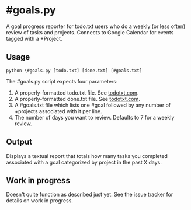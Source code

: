 # #goals.py

A goal progress reporter for todo.txt users who do a weekly (or less often) review of tasks and projects. Connects to Google Calendar for events tagged with a +Project.

## Usage
    python \#goals.py [todo.txt] [done.txt] [#goals.txt]

The #goals.py script expects four parameters:

1. A properly-formatted todo.txt file. See [todotxt.com](http://todotxt.com).
2. A properly-formatted done.txt file. See [todotxt.com](http://todotxt.com).
3. A #goals.txt file which lists one #goal followed by any number of +projects associated with it per line.
4. The number of days you want to review. Defaults to 7 for a weekly review.

## Output

Displays a textual report that totals how many tasks you completed associated with a goal categorized by project in the past X days.

## Work in progress

Doesn't quite function as described just yet. See the issue tracker for details on work in progress.
